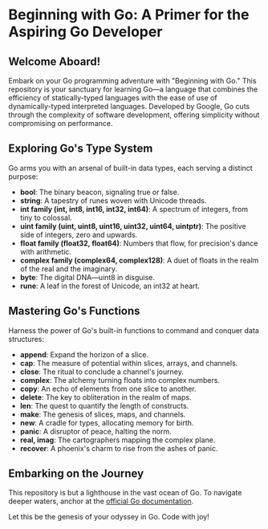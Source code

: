 # Beginning with Go: A Primer for the Aspiring Go Developer

## Welcome Aboard!
Embark on your Go programming adventure with "Beginning with Go." This repository is your sanctuary for learning Go—a language that combines the efficiency of statically-typed languages with the ease of use of dynamically-typed interpreted languages. Developed by Google, Go cuts through the complexity of software development, offering simplicity without compromising on performance.

## Exploring Go's Type System
Go arms you with an arsenal of built-in data types, each serving a distinct purpose:

- **bool**: The binary beacon, signaling true or false.
- **string**: A tapestry of runes woven with Unicode threads.
- **int family (int, int8, int16, int32, int64)**: A spectrum of integers, from tiny to colossal.
- **uint family (uint, uint8, uint16, uint32, uint64, uintptr)**: The positive side of integers, zero and upwards.
- **float family (float32, float64)**: Numbers that flow, for precision's dance with arithmetic.
- **complex family (complex64, complex128)**: A duet of floats in the realm of the real and the imaginary.
- **byte**: The digital DNA—uint8 in disguise.
- **rune**: A leaf in the forest of Unicode, an int32 at heart.

## Mastering Go's Functions
Harness the power of Go's built-in functions to command and conquer data structures:

- **append**: Expand the horizon of a slice.
- **cap**: The measure of potential within slices, arrays, and channels.
- **close**: The ritual to conclude a channel's journey.
- **complex**: The alchemy turning floats into complex numbers.
- **copy**: An echo of elements from one slice to another.
- **delete**: The key to obliteration in the realm of maps.
- **len**: The quest to quantify the length of constructs.
- **make**: The genesis of slices, maps, and channels.
- **new**: A cradle for types, allocating memory for birth.
- **panic**: A disruptor of peace, halting the norm.
- **real, imag**: The cartographers mapping the complex plane.
- **recover**: A phoenix's charm to rise from the ashes of panic.

## Embarking on the Journey
This repository is but a lighthouse in the vast ocean of Go. To navigate deeper waters, anchor at the [official Go documentation](https://go.dev/doc/).

Let this be the genesis of your odyssey in Go. Code with joy!

